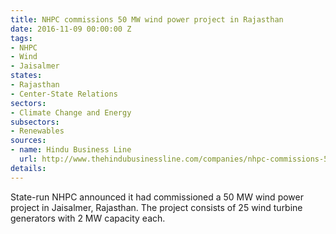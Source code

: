 ```yaml
---
title: NHPC commissions 50 MW wind power project in Rajasthan
date: 2016-11-09 00:00:00 Z
tags:
- NHPC
- Wind
- Jaisalmer
states:
- Rajasthan
- Center-State Relations
sectors:
- Climate Change and Energy
subsectors:
- Renewables
sources:
- name: Hindu Business Line
  url: http://www.thehindubusinessline.com/companies/nhpc-commissions-50-mw-wind-power-project-in-rajasthan/article9291544.ece
details: 
---
```


State-run NHPC announced it had commissioned a 50 MW wind power project in Jaisalmer, Rajasthan. The project consists of 25 wind turbine generators with 2 MW capacity each.
